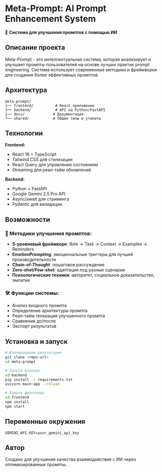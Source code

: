 # Meta-Prompt: AI Prompt Enhancement System

🚀 **Система для улучшения промптов с помощью ИИ**

## Описание проекта

Meta-Prompt - это интеллектуальная система, которая анализирует и улучшает промпты пользователей на основе лучших практик prompt engineering. Система использует современные методики и фреймворки для создания более эффективных промптов.

## Архитектура

```
meta-prompt/
├── frontend/          # React приложение
├── backend/           # API на Python/FastAPI
├── docs/             # Документация
└── shared/           # Общие типы и утилиты
```

## Технологии

**Frontend:**
- React 18 + TypeScript
- Tailwind CSS для стилизации
- React Query для управления состоянием
- Streaming для реал-тайм обновлений

**Backend:**
- Python + FastAPI
- Google Gemini 2.5 Pro API
- Async/await для стриминга
- Pydantic для валидации

## Возможности

### 🎯 Методики улучшения промптов:
- **5-уровневый фреймворк**: Role → Task → Context → Examples → Reminders
- **EmotionPrompting**: эмоциональные триггеры для лучшей производительности
- **Chain-of-Thought**: пошаговое рассуждение
- **Zero-shot/Few-shot**: адаптация под разные сценарии
- **Психологические техники**: авторитет, социальное доказательство, эмпатия

### 🛠 Функции системы:
- Анализ входного промпта
- Определение архитектуры промпта
- Реал-тайм генерация улучшенного промпта
- Сравнение до/после
- Экспорт результатов

## Установка и запуск

```bash
# Клонирование репозитория
git clone <repo-url>
cd meta-prompt

# Запуск бэкенда
cd backend
pip install -r requirements.txt
uvicorn main:app --reload

# Запуск фронтенда
cd frontend
npm install
npm start
```

## Переменные окружения

```env
GEMINI_API_KEY=your_gemini_api_key
```

## Автор

Создано для улучшения качества взаимодействия с ИИ через оптимизированные промпты. 